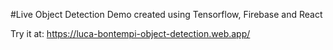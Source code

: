 #Live Object Detection Demo created using Tensorflow, Firebase and React

Try it at: https://luca-bontempi-object-detection.web.app/

